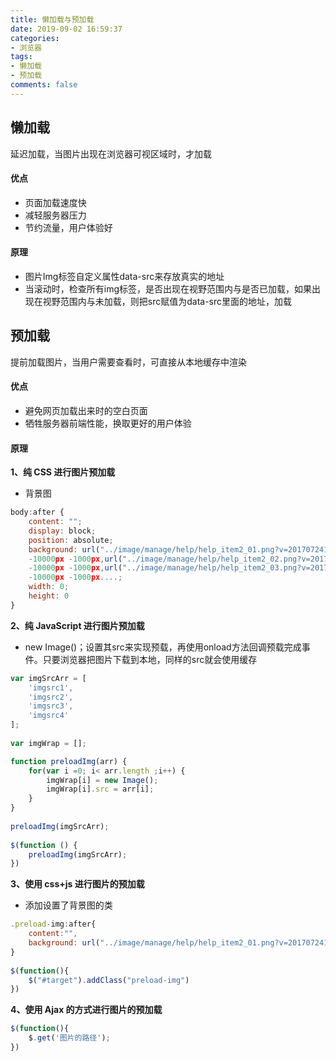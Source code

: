 ```yaml
---
title: 懒加载与预加载
date: 2019-09-02 16:59:37
categories:
- 浏览器
tags:
- 懒加载
- 预加载
comments: false
---
```


## 懒加载

延迟加载，当图片出现在浏览器可视区域时，才加载

#### 优点

- 页面加载速度快
- 减轻服务器压力
- 节约流量，用户体验好

#### 原理

- 图片Img标签自定义属性data-src来存放真实的地址
- 当滚动时，检查所有img标签，是否出现在视野范围内与是否已加载，如果出现在视野范围内与未加载，则把src赋值为data-src里面的地址，加载



## 预加载

提前加载图片，当用户需要查看时，可直接从本地缓存中渲染

#### 优点

- 避免网页加载出来时的空白页面
- 牺牲服务器前端性能，换取更好的用户体验

#### 原理

**1、纯 CSS 进行图片预加载**

- 背景图

```js
body:after {
    content: "";
    display: block;
    position: absolute;
    background: url("../image/manage/help/help_item2_01.png?v=201707241359") no-repeat 
    -10000px -1000px,url("../image/manage/help/help_item2_02.png?v=201707241359") no-repeat 
    -10000px -1000px,url("../image/manage/help/help_item2_03.png?v=201707241359") no-repeat 
    -10000px -1000px....;
    width: 0;
    height: 0
}
```

**2、纯 JavaScript 进行图片预加载**

- new Image()；设置其src来实现预载，再使用onload方法回调预载完成事件。只要浏览器把图片下载到本地，同样的src就会使用缓存

```js
var imgSrcArr = [
    'imgsrc1',
    'imgsrc2',
    'imgsrc3',
    'imgsrc4'
];
 
var imgWrap = [];

function preloadImg(arr) {
    for(var i =0; i< arr.length ;i++) {
        imgWrap[i] = new Image();
        imgWrap[i].src = arr[i];
    }
}
 
preloadImg(imgSrcArr);
 
$(function () {
	preloadImg(imgSrcArr);
})
```

**3、使用 css+js 进行图片的预加载**

- 添加设置了背景图的类

```js
.preload-img:after{
    content:"",
    background: url("../image/manage/help/help_item2_01.png?v=201707241359") no-repeat -10000px -1000px,url("../image/manage/help/help_item2_02.png?v=201707241359") no-repeat -10000px -1000px...
}
 
$(function(){
    $("#target").addClass("preload-img")
})
```

**4、使用 Ajax 的方式进行图片的预加载**

```js
$(function(){
	$.get('图片的路径');
})
```

